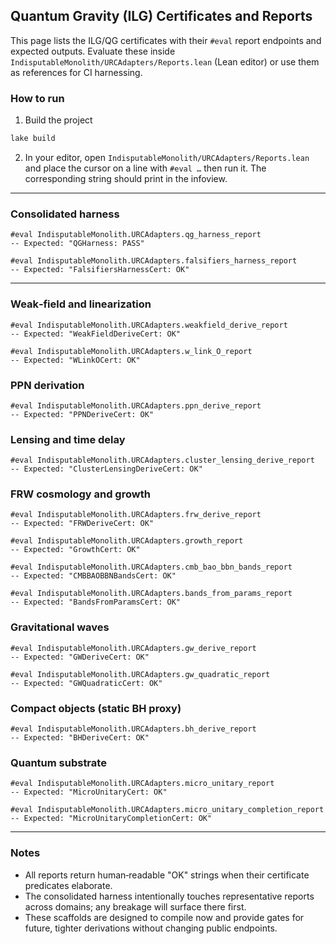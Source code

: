 ## Quantum Gravity (ILG) Certificates and Reports

This page lists the ILG/QG certificates with their `#eval` report endpoints and expected outputs. Evaluate these inside `IndisputableMonolith/URCAdapters/Reports.lean` (Lean editor) or use them as references for CI harnessing.

### How to run

1) Build the project

```bash
lake build
```

2) In your editor, open `IndisputableMonolith/URCAdapters/Reports.lean` and place the cursor on a line with `#eval …` then run it. The corresponding string should print in the infoview.

---

### Consolidated harness

```lean
#eval IndisputableMonolith.URCAdapters.qg_harness_report
-- Expected: "QGHarness: PASS"

#eval IndisputableMonolith.URCAdapters.falsifiers_harness_report
-- Expected: "FalsifiersHarnessCert: OK"
```

---

### Weak‑field and linearization

```lean
#eval IndisputableMonolith.URCAdapters.weakfield_derive_report
-- Expected: "WeakFieldDeriveCert: OK"

#eval IndisputableMonolith.URCAdapters.w_link_O_report
-- Expected: "WLinkOCert: OK"
```

### PPN derivation

```lean
#eval IndisputableMonolith.URCAdapters.ppn_derive_report
-- Expected: "PPNDeriveCert: OK"
```

### Lensing and time delay

```lean
#eval IndisputableMonolith.URCAdapters.cluster_lensing_derive_report
-- Expected: "ClusterLensingDeriveCert: OK"
```

### FRW cosmology and growth

```lean
#eval IndisputableMonolith.URCAdapters.frw_derive_report
-- Expected: "FRWDeriveCert: OK"

#eval IndisputableMonolith.URCAdapters.growth_report
-- Expected: "GrowthCert: OK"

#eval IndisputableMonolith.URCAdapters.cmb_bao_bbn_bands_report
-- Expected: "CMBBAOBBNBandsCert: OK"

#eval IndisputableMonolith.URCAdapters.bands_from_params_report
-- Expected: "BandsFromParamsCert: OK"
```

### Gravitational waves

```lean
#eval IndisputableMonolith.URCAdapters.gw_derive_report
-- Expected: "GWDeriveCert: OK"

#eval IndisputableMonolith.URCAdapters.gw_quadratic_report
-- Expected: "GWQuadraticCert: OK"
```

### Compact objects (static BH proxy)

```lean
#eval IndisputableMonolith.URCAdapters.bh_derive_report
-- Expected: "BHDeriveCert: OK"
```

### Quantum substrate

```lean
#eval IndisputableMonolith.URCAdapters.micro_unitary_report
-- Expected: "MicroUnitaryCert: OK"

#eval IndisputableMonolith.URCAdapters.micro_unitary_completion_report
-- Expected: "MicroUnitaryCompletionCert: OK"
```

---

### Notes
- All reports return human‑readable "OK" strings when their certificate predicates elaborate.
- The consolidated harness intentionally touches representative reports across domains; any breakage will surface there first.
- These scaffolds are designed to compile now and provide gates for future, tighter derivations without changing public endpoints.


